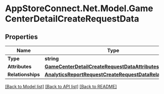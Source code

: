 # AppStoreConnect.Net.Model.GameCenterDetailCreateRequestData

## Properties

Name | Type | Description | Notes
------------ | ------------- | ------------- | -------------
**Type** | **string** |  | 
**Attributes** | [**GameCenterDetailCreateRequestDataAttributes**](GameCenterDetailCreateRequestDataAttributes.md) |  | [optional] 
**Relationships** | [**AnalyticsReportRequestCreateRequestDataRelationships**](AnalyticsReportRequestCreateRequestDataRelationships.md) |  | 

[[Back to Model list]](../README.md#documentation-for-models) [[Back to API list]](../README.md#documentation-for-api-endpoints) [[Back to README]](../README.md)

